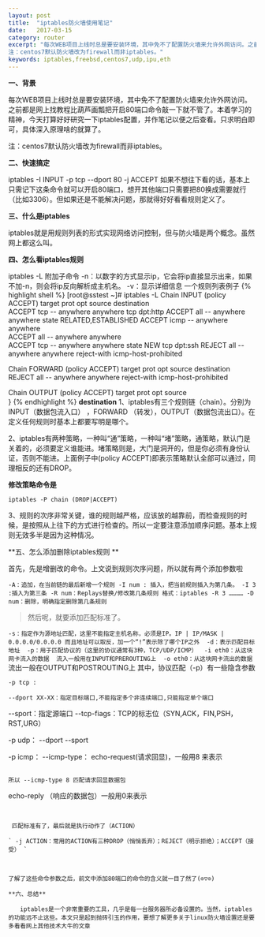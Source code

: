 ```yaml
---
layout: post
title:  "iptables防火墙使用笔记"
date:   2017-03-15
category: router
excerpt: "每次WEB项目上线时总是要安装环境，其中免不了配置防火墙来允许外网访问。之前都是网上找教程比葫芦画瓢把开启80端口命令敲一下就不管了。本着学习的精神，今天打算好好研究一下iptables配置，并作笔记以便之后查看。只求明白即可，具体深入原理啥的就算了。
注：centos7默认防火墙改为firewall而非iptables。"
keywords: iptables,freebsd,centos7,udp,ipu,eth
---
```


**一、背景**

每次WEB项目上线时总是要安装环境，其中免不了配置防火墙来允许外网访问。之前都是网上找教程比葫芦画瓢把开启80端口命令敲一下就不管了。本着学习的精神，今天打算好好研究一下iptables配置，并作笔记以便之后查看。只求明白即可，具体深入原理啥的就算了。

注：centos7默认防火墙改为firewall而非iptables。

**二、快速搞定**

iptables -I INPUT -p tcp --dport 80 -j ACCEPT
如果不想往下看的话，基本上只需记下这条命令就可以开启80端口，想开其他端口只需要把80换成需要就行（比如3306）。但如果还是不能解决问题，那就得好好看看规则定义了。

**三、什么是iptables**

iptables就是用规则列表的形式实现网络访问控制，但与防火墙是两个概念。虽然网上都这么叫。

**四、怎么看iptables规则** 

iptables -L
附加子命令
 -n：以数字的方式显示ip，它会将ip直接显示出来，如果不加-n，则会将ip反向解析成主机名。
 -v：显示详细信息
一个规则列表例子
{% highlight shell %}
[root@sstest ~]# iptables -L
Chain INPUT (policy ACCEPT)
target     prot opt source               destination         
ACCEPT     tcp  --  anywhere             anywhere            tcp dpt:http 
ACCEPT     all  --  anywhere             anywhere            state RELATED,ESTABLISHED 
ACCEPT     icmp --  anywhere             anywhere            
ACCEPT     all  --  anywhere             anywhere            
ACCEPT     tcp  --  anywhere             anywhere            state NEW tcp dpt:ssh 
REJECT     all  --  anywhere             anywhere            reject-with icmp-host-prohibited 

Chain FORWARD (policy ACCEPT)
target     prot opt source               destination         
REJECT     all  --  anywhere             anywhere            reject-with icmp-host-prohibited 

Chain OUTPUT (policy ACCEPT)
target     prot opt source  
}
{% endhighlight %}
**destination** 
1、iptables有三个规则链（chain）。分别为INPUT（数据包流入口） ，FORWARD （转发），OUTPUT（数据包流出口）。在定义任何规则时基本上都要写明是哪个。

2、iptables有两种策略，一种叫“通”策略，一种叫“堵”策略，通策略，默认门是关着的，必须要定义谁能进。堵策略则是，大门是洞开的，但是你必须有身份认证，否则不能进。上面例子中(policy ACCEPT)即表示策略默认全部可以通过，同理相反的还有DROP。

**修改策略命令是**
```
iptables -P chain (DROP|ACCEPT)
```
 3、规则的次序非常关键，谁的规则越严格，应该放的越靠前，而检查规则的时候，是按照从上往下的方式进行检查的。所以一定要注意添加顺序问题。基本上规则无效多半是因为这种情况。

**五、怎么添加删除iptables规则 ** 

首先，先是增删改的命令。上文说到规则次序问题，所以就有两个添加参数啦

`-A：追加，在当前链的最后新增一个规则
-I num : 插入，把当前规则插入为第几条。
-I 3 :插入为第三条
-R num：Replays替换/修改第几条规则
格式：iptables -R 3 …………
-D num：删除，明确指定删除第几条规则`

 
>然后呢，就要添加匹配标准了。

` -s：指定作为源地址匹配，这里不能指定主机名称，必须是IP。IP | IP/MASK | 0.0.0.0/0.0.0.0 而且地址可以取反，加一个“!”表示除了哪个IP之外 
 -d：表示匹配目标地址 
 -p：用于匹配协议的（这里的协议通常有3种，TCP/UDP/ICMP） 
 -i eth0：从这块网卡流入的数据 
流入一般用在INPUT和PREROUTING上 
 -o eth0：从这块网卡流出的数据 
`
流出一般在OUTPUT和POSTROUTING上
 其中，协议匹配（-p）有一些隐含参数
```
-p tcp :

--dport XX-XX：指定目标端口,不能指定多个非连续端口,只能指定单个端口
```
--sport：指定源端口
--tcp-fiags：TCP的标志位（SYN,ACK，FIN,PSH，RST,URG）

-p udp：
--dport
--sport

-p icmp：
--icmp-type：
echo-request(请求回显)，一般用8 来表示
```

所以 --icmp-type 8 匹配请求回显数据包
```
echo-reply （响应的数据包）一般用0来表示
```
 

 匹配标准有了，最后就是执行动作了（ACTION）

` -j ACTION：常用的ACTION有三种DROP（悄悄丢弃）；REJECT（明示拒绝）；ACCEPT（接受） `

 

了解了这些命令参数之后，前文中添加80端口的命令的含义就一目了然了(⊙▽⊙)

**六、总结**

　　iptables是一个非常重要的工具，几乎是每一台服务器所必备设置的。当然，iptables的功能远不止这些。本文只是起到抛砖引玉的作用，要想了解更多关于linux防火墙设置还是要多看看网上其他技术大牛的文章


